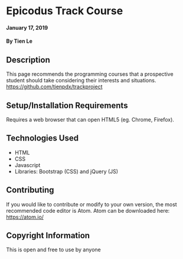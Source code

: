 # Epicodus Track Course

#### January 17, 2019

#### By **Tien Le**

## Description

This page recommends the programming courses that a prospective student should take considering their interests and situations.  https://github.com/tienpdx/trackproject

## Setup/Installation Requirements

Requires a web browser that can open HTML5 (eg. Chrome, Firefox).

## Technologies Used

* HTML
* CSS
* Javascript
* Libraries:  Bootstrap (CSS) and jQuery (JS)

## Contributing
If you would like to contribute or modify to your own version, the most recommended code editor is Atom. Atom can be downloaded here: https://atom.io/

## Copyright Information

This is open and free to use by anyone
